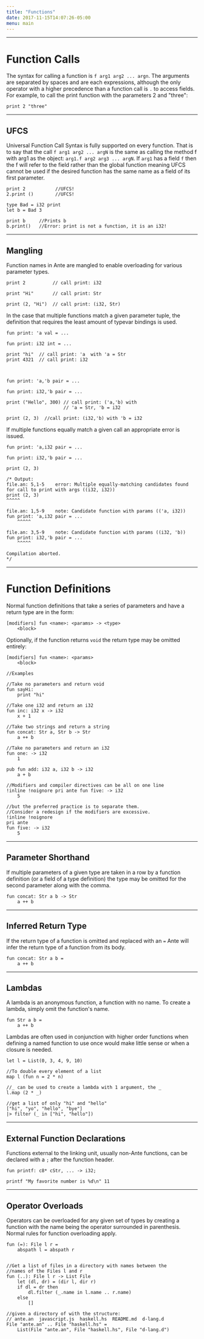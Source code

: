 ```yaml
---
title: "Functions"
date: 2017-11-15T14:07:26-05:00
menu: main
---
```

---
# Function Calls

The syntax for calling a function is `f arg1 arg2 ... argn`.  The arguments are
separated by spaces and are each expressions, although the only operator with
a higher precedence than a function call is `.` to access fields.  For example,
to call the print function with the parameters 2 and "three":

```ante
print 2 "three"
```

---
## UFCS

Universal Function Call Syntax is fully supported on every function.  That is to
say that the call `f arg1 arg2 ... argN` is the same as calling the method f with
arg1 as the object: `arg1.f arg2 arg3 ... argN`.  If `arg1` has a field `f` then
the f will refer to the field rather than the global function meaning UFCS cannot
be used if the desired function has the same name as a field of its first parameter.

```ante
print 2           //UFCS!
2.print ()        //UFCS!

type Bad = i32 print
let b = Bad 3

print b     //Prints b
b.print()   //Error: print is not a function, it is an i32!
```

---
## Mangling

Function names in Ante are mangled to enable overloading for
various parameter types.

```ante
print 2          // call print: i32

print "Hi"       // call print: Str

print (2, "Hi")  // call print: (i32, Str)
```

In the case that multiple functions match a given parameter tuple, the
definition that requires the least amount of typevar bindings is used.

```ante
fun print: 'a val = ...

fun print: i32 int = ...

print "hi"  // call print: 'a  with 'a = Str
print 4321  // call print: i32



fun print: 'a,'b pair = ...

fun print: i32,'b pair = ...

print ("Hello", 300) // call print: ('a,'b) with
                     // 'a = Str, 'b = i32

print (2, 3)  //call print: (i32,'b) with 'b = i32
```

If multiple functions equally match a given call an appropriate error is issued.

```ante
fun print: 'a,i32 pair = ...

fun print: i32,'b pair = ...

print (2, 3)

/* Output:
file.an: 5,1-5    error: Multiple equally-matching candidates found for call to print with args ((i32, i32))
print (2, 3)
^^^^^

file.an: 1,5-9    note: Candidate function with params (('a, i32))
fun print: 'a,i32 pair = ...
    ^^^^^

file.an: 3,5-9    note: Candidate function with params ((i32, 'b))
fun print: i32,'b pair = ...
    ^^^^^

Compilation aborted.
*/
```

---
# Function Definitions

Normal function definitions that take a series of parameters and
have a return type are in the form:

```
[modifiers] fun <name>: <params> -> <type>
    <block>
```

Optionally, if the function returns `void` the return type may
be omitted entirely:

```
[modifiers] fun <name>: <params>
    <block>
```

```ante
//Examples

//Take no parameters and return void
fun sayHi:
    print "hi"

//Take one i32 and return an i32
fun inc: i32 x -> i32
    x + 1

//Take two strings and return a string
fun concat: Str a, Str b -> Str
    a ++ b

//Take no parameters and return an i32
fun one: -> i32
    1

pub fun add: i32 a, i32 b -> i32
    a + b

//Modifiers and compiler directives can be all on one line
!inline !noignore pri ante fun five: -> i32
    5

//but the preferred practice is to separate them.
//Consider a redesign if the modifiers are excessive.
!inline !noignore
pri ante
fun five: -> i32
    5

```

---
## Parameter Shorthand

If multiple parameters of a given type are taken in a row by
a function definition (or a field of a type definition) the type
may be omitted for the second parameter along with the comma.

```ante
fun concat: Str a b -> Str
    a ++ b
```

---
## Inferred Return Type

If the return type of a function is omitted and replaced with an `=`
Ante will infer the return type of a function from its body.

```ante
fun concat: Str a b =
    a ++ b
```

---
## Lambdas

A lambda is an anonymous function, a function with no name.
To create a lambda, simply omit the function's name.

```ante
fun Str a b =
    a ++ b
```

Lambdas are often used in conjunction with higher order functions when
defining a named function to use once would make little sense or when
a closure is needed.

```ante
let l = List(0, 3, 4, 9, 10)

//To double every element of a list
map l (fun n = 2 * n)

//_ can be used to create a lambda with 1 argument, the _
l.map (2 * _)

//get a list of only "hi" and "hello"
["hi", "yo", "hello", "bye"]
|> filter (_ in ["hi", "hello"])
```

---
## External Function Declarations

Functions external to the linking unit, usually non-Ante functions,
can be declared with a `;` after the function header.

```ante
fun printf: c8* cStr, ... -> i32;

printf "My favorite number is %d\n" 11
```

---
## Operator Overloads

Operators can be overloaded for any given set of types by creating
a function with the name being the operator surrounded in parenthesis.
Normal rules for function overloading apply.

```ante
fun (=): File l r =
    abspath l = abspath r


//Get a list of files in a directory with names between the
//names of the Files l and r
fun (..): File l r -> List File
    let (dl, dr) = (dir l, dir r)
    if dl = dr then
        dl.filter (_.name in l.name .. r.name)
    else
        []

//given a directory of with the structure:
// ante.an  javascript.js  haskell.hs  README.md  d-lang.d
File "ante.an" .. File "haskell.hs" =
    List(File "ante.an", File "haskell.hs", File "d-lang.d")
```
